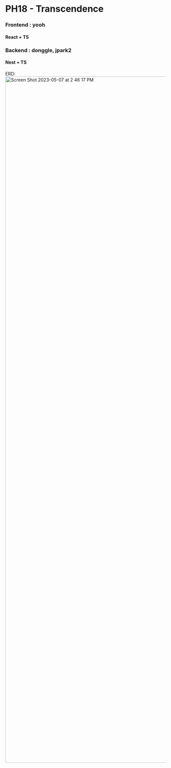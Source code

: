 # PH18 - Transcendence

### Frontend : yooh

#### React + TS

### Backend : donggle, jpark2

#### Nest + TS

ERD:
<img width="2152" alt="Screen Shot 2023-05-07 at 2 46 17 PM" src="https://user-images.githubusercontent.com/82518170/236660015-f1c89857-2c8b-4765-9505-bdf30c4102f4.png">

